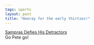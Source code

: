```yaml
---
tags: sports
layout: post
title: "Hooray for the early thirties!"
---
```




<a href="http://www.nytimes.com/2002/09/04/sports/tennis/04CLAR.html">Sampras Defies His Detractors</a><br>
Go Pete go!


